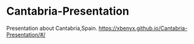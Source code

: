# Cantabria-Presentation
Presentation about Cantabria,Spain.
https://xbenyx.github.io/Cantabria-Presentation/#/
